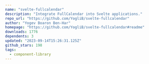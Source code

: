 ```yaml
---
name: "svelte-fullcalendar"
description: "Integrate FullCalendar into Svelte applications."
repo_url: "https://github.com/YogliB/svelte-fullcalendar"
author: "Yogev Boaron Ben-Har"
homepage: "https://github.com/YogliB/svelte-fullcalendar#readme"
downloads: 1776
dependents: 3
updated: "2023-09-14T15:26:31.125Z"
github_stars: 198
tags: 
  - component-library
---
```

